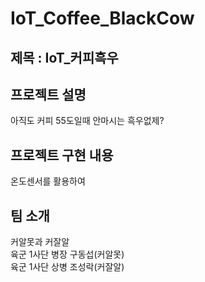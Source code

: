 # IoT_Coffee_BlackCow

## 제목 : IoT_커피흑우

## 프로젝트 설명  
아직도 커피 55도일때 안마시는 흑우없제?


## 프로젝트 구현 내용  
온도센서를 활용하여 

  
## 팀 소개  
커알못과 커잘알  
육군 1사단 병장 구동섭(커알못)  
육군 1사단 상병 조성락(커잘알)
